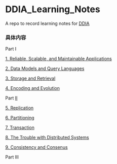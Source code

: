 # DDIA_Learning_Notes
A repo to record learning notes for [DDIA](https://learning.oreilly.com/library/view/Designing+Data-Intensive+Applications/9781491903063/)

### 具体内容
Part I 

[1. Reliable, Scalable, and Maintainable Applications](https://github.com/startoday/DDIA_Learning_Notes/blob/main/Part1_ch1.md)

[2. Data Models and Query Languages](https://github.com/startoday/DDIA_Learning_Notes/blob/main/Part1_ch2.md)

[3. Storage and Retrieval](https://github.com/startoday/DDIA_Learning_Notes/blob/main/Part1_ch3.md)

[4. Encoding and Evolution](https://github.com/startoday/DDIA_Learning_Notes/blob/main/Part1_ch4.md)

Part [II](https://github.com/startoday/DDIA_Learning_Notes/blob/main/Part2_Intro.md)

[5. Replication](https://github.com/startoday/DDIA_Learning_Notes/blob/main/Part2_ch5.md)

[6. Partitioning](https://github.com/startoday/DDIA_Learning_Notes/blob/main/Part2_ch6.md)

[7. Transaction](https://github.com/startoday/DDIA_Learning_Notes/blob/main/Part2_ch6.md)

[8. The Trouble with Distributed Systems](https://github.com/startoday/DDIA_Learning_Notes/blob/main/Part2_ch6.md)

[9. Consistency and Consenus](https://github.com/startoday/DDIA_Learning_Notes/blob/main/Part2_ch6.md)

Part III


